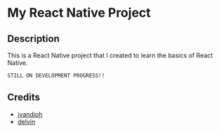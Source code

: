 # My React Native Project


## Description
This is a React Native project that I created to learn the basics of React Native.


```bash
STILL ON DEVELOPMENT PROGRESS!!
```



## Credits
* [ivandjoh](https://linkedin.com/in/ivandjoh)
* [delvin](https://github.com/delvincakep)
